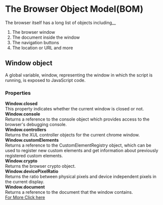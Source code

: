 # The Browser Object Model(BOM)
The browser itself has a long list of objects including__
<ol>
<li>The browser window</li>
<li>The document inside the window</li>
<li>The navigation buttons</li>
<li>The location or URL and more</li>
</ol>

## Window object
A global variable, window, representing the window in which the script is running, is exposed to JavaScript code.
### Properties
<b>Window.closed </b><br>
This property indicates whether the current window is closed or not.<br>
<b>Window.console</b><br>
Returns a reference to the console object which provides access to the browser's debugging console.<br>
<b>Window.controllers </b><br>
Returns the XUL controller objects for the current chrome window.<br>
<b>Window.customElements</b><br>
Returns a reference to the CustomElementRegistry object, which can be used to register new custom elements and get information about previously registered custom elements.<br>
<b>Window.crypto</b><br>
Returns the browser crypto object.<br>
<b>Window.devicePixelRatio</b><br>
Returns the ratio between physical pixels and device independent pixels in the current display.<br>
<b>Window.document</b><br>
Returns a reference to the document that the window contains.<br>
<a href="https://developer.mozilla.org/en-US/docs/Web/API/Window">For More Click here</a>
